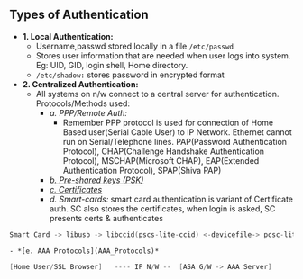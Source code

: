 ## Types of Authentication
- **1. Local Authentication:** 
  - Username,passwd stored locally in a file `/etc/passwd`
  - Stores user information that are needed when user logs into system. Eg: UID, GID, login shell, Home directory.    
  - `/etc/shadow:` stores password in encrypted format
- **2. Centralized Authentication:**  
  - All systems on n/w connect to a central server for authentication. Protocols/Methods used:
    - *a. PPP/Remote Auth:* 
      - Remember PPP protocol is used for connection of Home Based user(Serial Cable User) to IP Network.  Ethernet cannot run on Serial/Telephone lines.    PAP(Password Authentication Protocol), CHAP(Challenge Handshake Authentication Protocol), MSCHAP(Microsoft CHAP), EAP(Extended Authentication Protocol), SPAP(Shiva PAP)
    - *[b. Pre-shared keys (PSK)](Pre_Shared_Key)*
    - _[c. Certificates](/Networking/OSI-Layers/Layer-7/Protocols/Encryption_Authentication/Certificates)_
    - *d. Smart-cards:* smart card authentication is variant of Certificate auth. SC also stores the certificates, when login is asked, SC presents certs & authenticates
```c
Smart Card -> libusb -> libccid(pscs-lite-ccid) <-devicefile-> pcsc-lite(pcscd) -> coolkey.so/opensc(DRIVERS) ->   SSSD-pam_sss,p11_child/pam_pkcs11/pam_krb5(PAM Module) ->   Login(sudo, su, gdm)/ESC
```
    - *[e. AAA Protocols](AAA_Protocols)*
```c
[Home User/SSL Browser]   ---- IP N/W --  [ASA G/W -> AAA Server]
```
